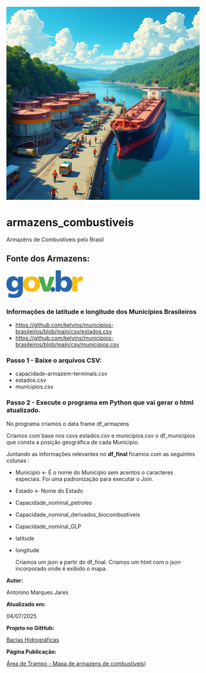 ![Terminal](terminais_combustivel.jpg)

# armazens_combustiveis
Armazéns de Combustíveis pelo Brasil

## Fonte dos Armazens:
[![Dados Abertos](govbr.webp)](https://dados.gov.br/dados/conjuntos-dados/capacidade-de-armazenagem-de-terminais)

### Informações de latitude e longitude dos Municípios Brasileiros

- https://github.com/kelvins/municipios-brasileiros/blob/main/csv/estados.csv
- https://github.com/kelvins/municipios-brasileiros/blob/main/csv/municipios.csv

### Passo 1 - Baixe o arquivos CSV: 

- capacidade-armazem-terminais.csv
- estados.csv
- municipios.csv

### Passo 2 - Execute o programa em Python que vai gerar o html atualizado.

No programa criamos o data frame df_armazens

Criamos com base nos csvs estados.csv e municipios.csv o df_municipios que consta a posição geográfica de cada Município.

Juntando as informações relevantes no **df_final** ficamos com as seguintes colunas :

- Municipio <- É o nome do Município sem acentos o caracteres especiais. Foi uma padronização para executar o Join.
- Estado <- Nome do Estado
- Capacidade_nominal_petroleo
- Capacidade_nominal_derivados_biocombustiveis
- Capacidade_nominal_GLP
- latitude
- longitude

  Criamos um json a partir do df_final.
  Criamos um html com o json incorporado onde é exibido o mapa.

**Autor:** 

Antonino Marques Jares

**Atualizado em:** 

04/07/2025

**Projeto no GitHub:** 

[Bacias Hidrográficas](https://github.com/Antonino-Marques-Jares/armazens_combustiveis/tree/main)

**Página Publicação:** 

[Área de Trampo - Mapa de armazens de combustíveis](https://www.areadetrampo.com.br/armazens-de-combustiveis-pelo-brasil/))



